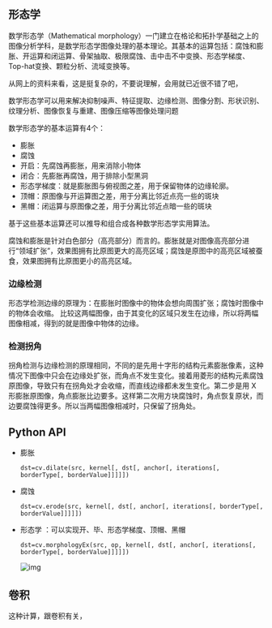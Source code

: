 ## 形态学
数学形态学（Mathematical morphology）一门建立在格论和拓扑学基础之上的图像分析学科，是数学形态学图像处理的基本理论。其基本的运算包括：腐蚀和膨胀、开运算和闭运算、骨架抽取、极限腐蚀、击中击不中变换、形态学梯度、Top-hat变换、颗粒分析、流域变换等。



从网上的资料来看，这是挺复杂的，不要说理解，会用就已近很不错了吧，



数学形态学可以用来解决抑制噪声、特征提取、边缘检测、图像分割、形状识别、纹理分析、图像恢复与重建、图像压缩等图像处理问题



数学形态学的基本运算有4个：

* 膨胀
* 腐蚀
* 开启：先腐蚀再膨胀，用来消除小物体
* 闭合：先膨胀再腐蚀，用于排除小型黑洞
* 形态学梯度：就是膨胀图与俯视图之差，用于保留物体的边缘轮廓。
* 顶帽：原图像与开运算图之差，用于分离比邻近点亮一些的斑块
* 黑帽：闭运算与原图像之差，用于分离比邻近点暗一些的斑块

基于这些基本运算还可以推导和组合成各种数学形态学实用算法。



腐蚀和膨胀是针对白色部分（高亮部分）而言的。膨胀就是对图像高亮部分进行“领域扩张”，效果图拥有比原图更大的高亮区域；腐蚀是原图中的高亮区域被蚕食，效果图拥有比原图更小的高亮区域。

### 边缘检测
形态学检测边缘的原理为：在膨胀时图像中的物体会想向周围扩张；腐蚀时图像中的物体会收缩。
比较这两幅图像，由于其变化的区域只发生在边缘，所以将两幅图像相减，得到的就是图像中物体的边缘。



### 检测拐角

拐角检测与边缘检测的原理相同，不同的是先用十字形的结构元素膨胀像素，这种情况下图像中只会在边缘处扩张，而角点不发生变化。接着用菱形的结构元素腐蚀原图像，导致只有在拐角处才会收缩，而直线边缘都未发生变化。第二步是用  X 形膨胀原图像，角点膨胀比边要多。这样第二次用方块腐蚀时，角点恢复原状，而边要腐蚀得更多。所以当两幅图像相减时，只保留了拐角处。








## Python API 

* 膨胀

    `dst=cv.dilate(src, kernel[, dst[, anchor[, iterations[, borderType[, borderValue]]]]])`

* 腐蚀

    `dst=cv.erode(src, kernel[, dst[, anchor[, iterations[, borderType[, borderValue]]]]])`

* 形态学 ：可以实现开、毕、形态学梯度、顶帽、黑帽

   `dst=cv.morphologyEx(src, op, kernel[, dst[, anchor[, iterations[, borderType[, borderValue]]]]])`

   ![img](https://images2015.cnblogs.com/blog/1093303/201705/1093303-20170518165535322-1035913086.png)

## 卷积

这种计算，跟卷积有关，








